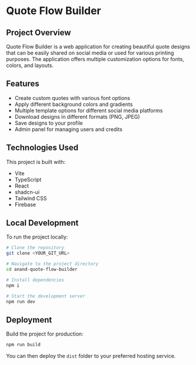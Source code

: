 # Quote Flow Builder

## Project Overview

Quote Flow Builder is a web application for creating beautiful quote designs that can be easily shared on social media or used for various printing purposes. The application offers multiple customization options for fonts, colors, and layouts.

## Features

- Create custom quotes with various font options
- Apply different background colors and gradients  
- Multiple template options for different social media platforms
- Download designs in different formats (PNG, JPEG)
- Save designs to your profile
- Admin panel for managing users and credits

## Technologies Used

This project is built with:

- Vite
- TypeScript
- React
- shadcn-ui
- Tailwind CSS
- Firebase

## Local Development

To run the project locally:

```sh
# Clone the repository
git clone <YOUR_GIT_URL>

# Navigate to the project directory
cd anand-quote-flow-builder

# Install dependencies
npm i

# Start the development server
npm run dev
```

## Deployment

Build the project for production:

```sh
npm run build
```

You can then deploy the `dist` folder to your preferred hosting service.

